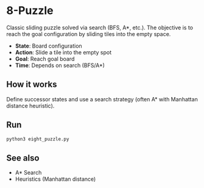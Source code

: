 # 8-Puzzle

Classic sliding puzzle solved via search (BFS, A*, etc.). The objective is to reach the goal configuration by sliding tiles into the empty space.

- **State**: Board configuration
- **Action**: Slide a tile into the empty spot
- **Goal**: Reach goal board
- **Time**: Depends on search (BFS/A*)

## How it works
Define successor states and use a search strategy (often A* with Manhattan distance heuristic).

## Run
```bash
python3 eight_puzzle.py
```

## See also
- A* Search
- Heuristics (Manhattan distance)
